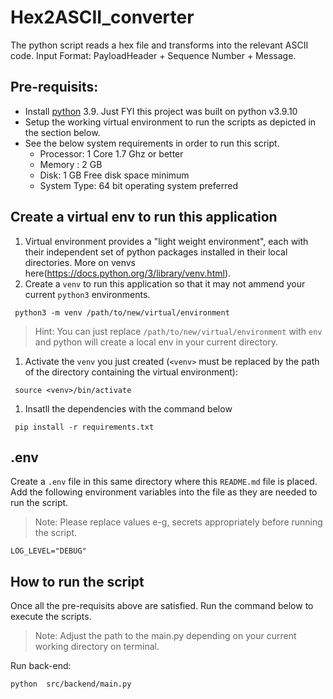 # Hex2ASCII_converter
The python script reads a hex file and transforms into the relevant ASCII code. Input Format: PayloadHeader + Sequence Number + Message. 


## Pre-requisits:
 - Install [python](https://www.python.org/downloads/) 3.9. Just FYI this project was built on python v3.9.10
 - Setup the working virtual environment to run the scripts as depicted in the section below.
 - See the below system requirements in order to run this script.
    - Processor: 1 Core 1.7 Ghz or better
    - Memory : 2 GB
    - Disk:  1 GB Free disk space minimum
    - System Type: 64 bit operating system preferred

## Create a virtual env to run this application
 1. Virtual environment provides a "light weight environment", each with their independent set of python packages installed in their local directories. More on venvs here(https://docs.python.org/3/library/venv.html).
 1. Create a `venv` to run this application so that it may not ammend your current `python3` environments.
 ```
  python3 -m venv /path/to/new/virtual/environment
 ```
 > Hint: You can just replace `/path/to/new/virtual/environment` with `env` and python will create a local env in your current directory.
 1. Activate the `venv` you just created (`<venv>` must be replaced by the path of the directory containing the virtual environment):
 ```
  source <venv>/bin/activate
 ```
 1. Insatll the dependencies with the command below

 ```
  pip install -r requirements.txt
 ```

 ## .env
 Create a `.env` file in this same directory where this `README.md` file is placed. Add the following environment variables into the file as they are needed to run the script.
 > Note: Please replace values e-g, secrets appropriately before running the script.
 ```
 LOG_LEVEL="DEBUG"
 ```

 ## How to run the script
 Once all the pre-requisits above are satisfied. Run the command below to execute the scripts.
 > Note: Adjust the path to the main.py depending on your current working directory on terminal.

 Run back-end:
 ```
 python  src/backend/main.py
 ```

